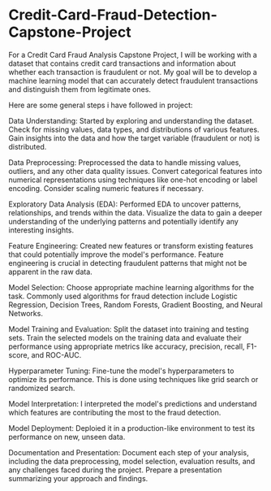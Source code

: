 # Credit-Card-Fraud-Detection-Capstone-Project
For a Credit Card Fraud Analysis Capstone Project, I will be working with a dataset that contains credit card transactions and information about whether each transaction is fraudulent or not. My goal will be to develop a machine learning model that can accurately detect fraudulent transactions and distinguish them from legitimate ones.

Here are some general steps i have followed in project:

Data Understanding: Started by exploring and understanding the dataset. Check for missing values, data types, and distributions of various features. Gain insights into the data and how the target variable (fraudulent or not) is distributed.

Data Preprocessing: Preprocessed the data to handle missing values, outliers, and any other data quality issues. Convert categorical features into numerical representations using techniques like one-hot encoding or label encoding. Consider scaling numeric features if necessary.

Exploratory Data Analysis (EDA): Performed EDA to uncover patterns, relationships, and trends within the data. Visualize the data to gain a deeper understanding of the underlying patterns and potentially identify any interesting insights.

Feature Engineering: Created new features or transform existing features that could potentially improve the model's performance. Feature engineering is crucial in detecting fraudulent patterns that might not be apparent in the raw data.

Model Selection: Choose appropriate machine learning algorithms for the task. Commonly used algorithms for fraud detection include Logistic Regression, Decision Trees, Random Forests, Gradient Boosting, and Neural Networks.

Model Training and Evaluation: Split the dataset into training and testing sets. Train the selected models on the training data and evaluate their performance using appropriate metrics like accuracy, precision, recall, F1-score, and ROC-AUC.

Hyperparameter Tuning: Fine-tune the model's hyperparameters to optimize its performance. This is done using techniques like grid search or randomized search.

Model Interpretation: I interpreted the model's predictions and understand which features are contributing the most to the fraud detection.

Model Deployment: Deploied it in a production-like environment to test its performance on new, unseen data.

Documentation and Presentation: Document each step of your analysis, including the data preprocessing, model selection, evaluation results, and any challenges faced during the project. Prepare a presentation summarizing your approach and findings.
